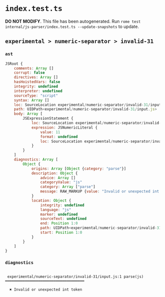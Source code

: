 # `index.test.ts`

**DO NOT MODIFY**. This file has been autogenerated. Run `rome test internal/js-parser/index.test.ts --update-snapshots` to update.

## `experimental > numeric-separator > invalid-31`

### `ast`

```javascript
JSRoot {
	comments: Array []
	corrupt: false
	directives: Array []
	hasHoistedVars: false
	integrity: undefined
	interpreter: undefined
	sourceType: "script"
	syntax: Array []
	loc: SourceLocation experimental/numeric-separator/invalid-31/input.js 1:0-2:0
	path: UIDPath<experimental/numeric-separator/invalid-31/input.js>
	body: Array [
		JSExpressionStatement {
			loc: SourceLocation experimental/numeric-separator/invalid-31/input.js 1:0-1:5
			expression: JSNumericLiteral {
				value: 11
				format: undefined
				loc: SourceLocation experimental/numeric-separator/invalid-31/input.js 1:0-1:4
			}
		}
	]
	diagnostics: Array [
		Object {
			origins: Array [Object {category: "parse"}]
			description: Object {
				advice: Array []
				categoryValue: "js"
				category: Array ["parse"]
				message: RAW_MARKUP {value: "Invalid or unexpected int token"}
			}
			location: Object {
				integrity: undefined
				language: "js"
				marker: undefined
				sourceText: undefined
				end: Position 1:0
				path: UIDPath<experimental/numeric-separator/invalid-31/input.js>
				start: Position 1:0
			}
		}
	]
}
```

### `diagnostics`

```

 experimental/numeric-separator/invalid-31/input.js:1 parse(js) ━━━━━━━━━━━━━━━━━━━━━━━━━━━━━━━━━━━━

  ✖ Invalid or unexpected int token


```
